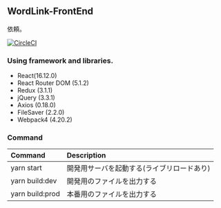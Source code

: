 ## WordLink-FrontEnd

依頼。

[![CircleCI](https://circleci.com/gh/mozow470/Mojingo-Frontend/tree/master.svg?style=svg)](https://circleci.com/gh/mozow470/Mojingo-Frontend/tree/master)

### Using framework and libraries.
- React(16.12.0)
- React Router DOM (5.1.2)
- Redux (3.1.1)
- jQuery (3.3.1)
- Axios (0.18.0)
- FileSaver (2.2.0)
- Webpack4 (4.20.2)

### Command
|Command|Description|
|:---|:---|
|yarn start|開発用サーバを起動する(ライブリロードあり)|
|yarn build:dev|開発用のファイルを出力する|
|yarn build:prod|本番用のファイルを出力する|

